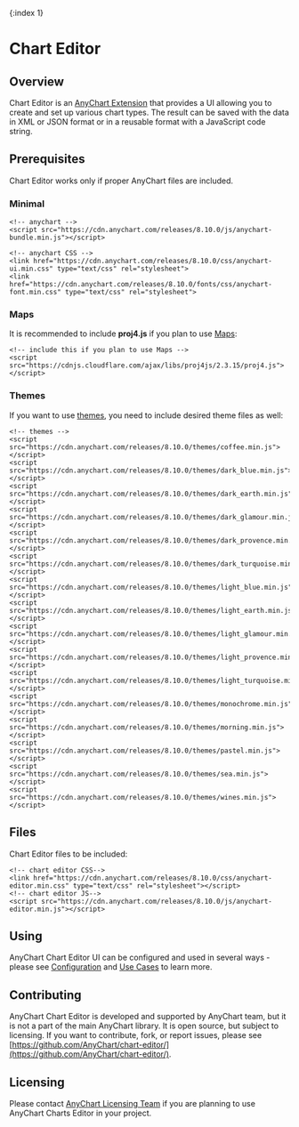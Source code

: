 {:index 1}
# Chart Editor

## Overview

Chart Editor is an [AnyChart Extension](../Quick_Start/Modules#extensions) that provides a UI allowing you to create and set up various chart types. The result can be saved with the data in XML or JSON format or in a reusable format with a JavaScript code string.

## Prerequisites

Chart Editor works only if proper AnyChart files are included.

### Minimal

```
<!-- anychart -->
<script src="https://cdn.anychart.com/releases/8.10.0/js/anychart-bundle.min.js"></script>

<!-- anychart CSS -->
<link href="https://cdn.anychart.com/releases/8.10.0/css/anychart-ui.min.css" type="text/css" rel="stylesheet">
<link href="https://cdn.anychart.com/releases/8.10.0/fonts/css/anychart-font.min.css" type="text/css" rel="stylesheet">
```

### Maps

It is recommended to include **proj4.js** if you plan to use [Maps](../Maps/):

```
<!-- include this if you plan to use Maps -->
<script src="https://cdnjs.cloudflare.com/ajax/libs/proj4js/2.3.15/proj4.js"></script>
```

### Themes

If you want to use [themes](../Appearance_Settings/Themes), you need to include desired theme files as well:

```
<!-- themes -->
<script src="https://cdn.anychart.com/releases/8.10.0/themes/coffee.min.js"></script>
<script src="https://cdn.anychart.com/releases/8.10.0/themes/dark_blue.min.js"></script>
<script src="https://cdn.anychart.com/releases/8.10.0/themes/dark_earth.min.js"></script>
<script src="https://cdn.anychart.com/releases/8.10.0/themes/dark_glamour.min.js"></script>
<script src="https://cdn.anychart.com/releases/8.10.0/themes/dark_provence.min.js"></script>
<script src="https://cdn.anychart.com/releases/8.10.0/themes/dark_turquoise.min.js"></script>
<script src="https://cdn.anychart.com/releases/8.10.0/themes/light_blue.min.js"></script>
<script src="https://cdn.anychart.com/releases/8.10.0/themes/light_earth.min.js"></script>
<script src="https://cdn.anychart.com/releases/8.10.0/themes/light_glamour.min.js"></script>
<script src="https://cdn.anychart.com/releases/8.10.0/themes/light_provence.min.js"></script>
<script src="https://cdn.anychart.com/releases/8.10.0/themes/light_turquoise.min.js"></script>
<script src="https://cdn.anychart.com/releases/8.10.0/themes/monochrome.min.js"></script>
<script src="https://cdn.anychart.com/releases/8.10.0/themes/morning.min.js"></script>
<script src="https://cdn.anychart.com/releases/8.10.0/themes/pastel.min.js"></script>
<script src="https://cdn.anychart.com/releases/8.10.0/themes/sea.min.js"></script>
<script src="https://cdn.anychart.com/releases/8.10.0/themes/wines.min.js"></script>
```

## Files

Chart Editor files to be included:

```
<!-- chart editor CSS-->
<link href="https://cdn.anychart.com/releases/8.10.0/css/anychart-editor.min.css" type="text/css" rel="stylesheet"></script>
<!-- chart editor JS-->
<script src="https://cdn.anychart.com/releases/8.10.0/js/anychart-editor.min.js"></script>
```

## Using

AnyChart Chart Editor UI can be configured and used in several ways - please see [Configuration](Configuration) and [Use Cases](Use_Cases) to learn more.

## Contributing

AnyChart Chart Editor is developed and supported by AnyChart team, but it is not a part of the main AnyChart library. It is open source, but subject to licensing. If you want to contribute, fork, or report issues, please see [https://github.com/AnyChart/chart-editor/](https://github.com/AnyChart/chart-editor/).

## Licensing

Please contact [AnyChart Licensing Team](mailto:sales@anychart.com) if you are planning to use AnyChart Charts Editor in your project.